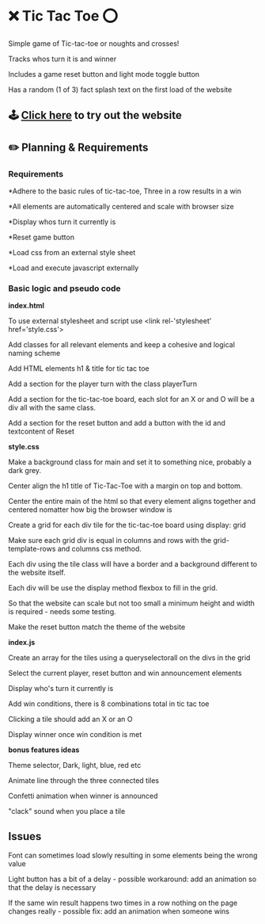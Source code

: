 # ❌ Tic Tac Toe ⭕️

Simple game of Tic-tac-toe or noughts and crosses!

Tracks whos turn it is and winner

Includes a game reset button and light mode toggle button

Has a random (1 of 3) fact splash text on the first load of the website

## 🕹 [Click here](https://theunta.github.io/tic-tac-toe/) to try out the website
## ✏️ Planning & Requirements
### **Requirements**

*Adhere to the basic rules of tic-tac-toe, Three in a row results in a win

*All elements are automatically centered and scale with browser size

*Display whos turn it currently is

*Reset game button

*Load css from an external style sheet 

*Load and execute javascript externally

### **Basic logic and pseudo code**
**index.html**

To use external stylesheet  and script use <link rel-'stylesheet' href='style.css'><script src='./index.js'></script>

Add classes for all relevant elements and keep a cohesive and logical naming scheme

Add HTML elements h1 & title for tic tac toe 

Add a section for the player turn with the class playerTurn

Add a section for the tic-tac-toe board, each slot for an X or and O will be a div all with the same class.

Add a section for the reset button and add a button with the id and textcontent of Reset

**style.css**

Make a background class for main and set it to something nice, probably a dark grey.

Center align the h1 title of Tic-Tac-Toe with a margin on top and bottom.

Center the entire main of the html so that every element aligns together and centered nomatter how big the browser window is

Create a grid for each div tile for the tic-tac-toe board using display: grid

Make sure each grid div is equal in columns and rows with the grid-template-rows and columns css method.

Each div using the tile class will have a border and a background different to the website itself.

Each div will be use the display method flexbox to fill in the grid.

So that the website can scale but not too small a minimum height and width is required - needs some testing.

Make the reset button match the theme of the website

**index.js**

Create an array for the tiles using a queryselectorall on the divs in the grid

Select the current player, reset button and win announcement elements

Display who's turn it currently is

Add win conditions, there is 8 combinations total in tic tac toe

Clicking a tile should add an X or an O

Display winner once win condition is met

**bonus features ideas**

Theme selector, Dark, light, blue, red etc

Animate line through the three connected tiles

Confetti animation when winner is announced

"clack" sound when you place a tile

## **Issues**

Font can sometimes load slowly resulting in some elements being the wrong value

Light button has a bit of a delay
    - possible workaround: add an animation so that the delay is necessary
    
If the same win result happens two times in a row nothing on the page changes really
    - possible fix: add an animation when someone wins
    
